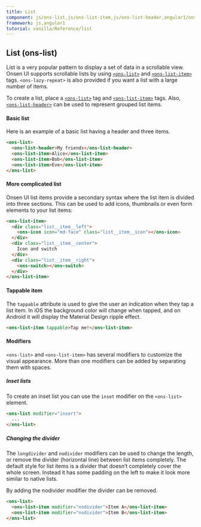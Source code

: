```yaml
---
title: List
component: js/ons-list,js/ons-list-item,js/ons-list-header,angular1/ons-list,angular1/ons-list-item,angular1/ons-list-header
framework: js,angular1
tutorial: vanilla/Reference/list
---
```


## List (ons-list)

List is a very popular pattern to display a set of data in a scrollable view. Onsen UI supports scrollable lists by using [`<ons-list>`](/v2/docs/js/ons-list.html) and [`<ons-list-item>`](/v2/docs/js/ons-list-item.html) tags. `<ons-lazy-repeat>` is also provided if you want a list with a large number of items.

To create a list, place a [`<ons-list>`](/v2/docs/js/ons-list.html) tag and [`<ons-list-item>`](/v2/docs/js/ons-list-item.html) tags. Also, [`<ons-list-header>`](/v2/docs/js/ons-list-header.html) can be used to represent grouped list items.

#### Basic list

Here is an example of a basic list having a header and three items.

``` html
<ons-list>
  <ons-list-header>My friends</ons-list-header>
  <ons-list-item>Alice</ons-list-item>
  <ons-list-item>Bob</ons-list-item>
  <ons-list-item>Eve</ons-list-item>
</ons-list>
```

#### More complicated list

Onsen UI list items provide a secondary syntax where the list item is divided into three sections. This can be used to add icons, thumbnails or even form elements to your list items:

``` html
<ons-list-item>
  <div class="list__item__left">
    <ons-icon icon="md-face" class="list__item__icon"></ons-icon>
  </div>
  <div class="list__item__center">
    Icon and switch
  </div>
  <div class="list__item__right">
    <ons-switch></ons-switch>
  </div>
</ons-list-item>
```

#### Tappable item

The `tappable` attribute is used to give the user an indication when they tap a list item. In iOS the background color will change when tapped, and on Android it will display the Material Design ripple effect.

``` html
<ons-list-item tappable>Tap me!</ons-list-item>
```

#### Modifiers

`<ons-list>` and `<ons-list-item>` has several modifiers to customize the visual appearance. More than one modifiers can be added by separating them with spaces.

##### Inset lists

To create an inset list you can use the `inset` modifier on the `<ons-list>` element.

``` html
<ons-list modifier="insert">
  ...
</ons-list>
```

##### Changing the divider

The `longdivider` and `nodivider` modifiers can be used to change the length, or remove the divider (horizontal line) between list items completely. The default style for list items is a divider that doesn’t completely cover the whole screen. Instead it has some padding on the left to make it look more similar to native lists.

By adding the nodivider modifier the divider can be removed.

``` html
<ons-list>
  <ons-list-item modifier="nodivider">Item A</ons-list-item>
  <ons-list-item modifier="nodivider">Item B</ons-list-item>
</ons-list>
```
